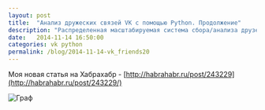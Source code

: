 ```yaml
---
layout: post
title:  "Анализ дружеских связей VK с помощью Python. Продолжение"
description: "Распределенная масштабируемая система сбора/анализа друзей ВКонтакте"
date:   2014-11-14 16:50:00
categories: vk python
permalink: /blog/2014-11-14-vk_friends20
---
```


Моя новая статья на Хабрахабр - [http://habrahabr.ru/post/243229](http://habrahabr.ru/post/243229/)

![Граф](http://habrastorage.org/files/d3a/f5b/c31/d3af5bc314db469da4010b85fefff3af.png)